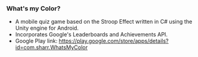 ### What's my Color? ###

* A mobile quiz game based on the Stroop Effect written in C# using the Unity engine for Android.
* Incorporates Google's Leaderboards and Achievements API.
* Google Play link: https://play.google.com/store/apps/details?id=com.sharr.WhatsMyColor